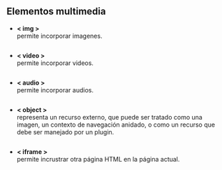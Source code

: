 ## Elementos multimedia
* **< img >** 
<br>permite incorporar imagenes.
~~~

~~~
* **< video >** 
<br>permite incorporar videos.
~~~

~~~
* **< audio >** 
<br>permite incorporar audios.
~~~

~~~
* **< object >** 
<br>representa un recurso externo, que puede ser tratado como una imagen, un contexto de navegación anidado, o como un recurso que debe ser manejado por un plugin.
~~~

~~~
* **< iframe >** 
<br>permite incrustrar otra página HTML en la página actual.
~~~

~~~
